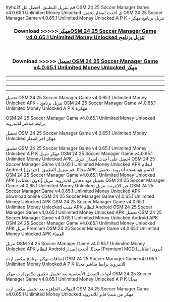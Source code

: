 #yhc2f قم بتنزيل التطبيق. احصل عل OSM 24 25 Soccer Manager Game v4.0.65.1 Unlimited Money Unlocked  ى أحدث إصدار.تحميل OSM 24 25 Soccer Manager Game v4.0.65.1 Unlimited Money Unlocked  A P K - تنزيل برنامج مهكر



<div align="center">
<h3>Download >>>>> <a href="https://ar-sites.web.app/?ar= OSM 24 25 Soccer Manager Game v4.0.65.1 Unlimited Money Unlocked ">مهكرOSM 24 25 Soccer Manager Game v4.0.65.1 Unlimited Money Unlocked  تنزيل برنامج</a></h3><br>

<h3>Download >>>>> <a href="https://ar-sites.web.app/?ar= OSM 24 25 Soccer Manager Game v4.0.65.1 Unlimited Money Unlocked ">تحميل OSM 24 25 Soccer Manager Game v4.0.65.1 Unlimited Money Unlocked  مهكر</a></h3>
</div>


----------------------------------------------------------

----------------------------------------------------------

----------------------------------------------------------

----------------------------------------------------------


تحميل OSM 24 25 Soccer Manager Game v4.0.65.1 Unlimited Money Unlocked  APK - تنزيل برنامج OSM 24 25 Soccer Manager Game v4.0.65.1 Unlimited Money Unlocked  A P K مهكرة

OSM 24 25 Soccer Manager Game v4.0.65.1 Unlimited Money Unlocked  برابط مباشر للاندرويد

تحميل OSM 24 25 Soccer Manager Game v4.0.65.1 Unlimited Money Unlocked  مهكر اخر اصدار

تطبيق OSM 24 25 Soccer Manager Game v4.0.65.1 Unlimited Money Unlocked  A P K مهكر
تنزيل OSM 24 25 Soccer Manager Game v4.0.65.1 Unlimited Money Unlocked  APK. احصل على أحدث إصدار.
تنزيل OSM 24 25 Soccer Manager Game v4.0.65.1 Unlimited Money Unlocked  APK لنظام Android مجانًا.
قم بتنزيل التطبيق. {جودول} APK. الاسم هو نسخة أندرويد.
تحميل OSM 24 25 Soccer Manager Game v4.0.65.1 Unlimited Money Unlocked  APK [بدون اعلانات]
تحميل مود مجاني للاندرويد.
تنزيل OSM 24 25 Soccer Manager Game v4.0.65.1 Unlimited Money Unlocked  عبر الإنترنت
تنزيل OSM 24 25 Soccer Manager Game v4.0.65.1 Unlimited Money Unlocked  APK
download.online OSM 24 25 Soccer Manager Game v4.0.65.1 Unlimited Money Unlocked  APK
OSM 24 25 Soccer Manager Game v4.0.65.1 Unlimited Money Unlocked  مثبت APK لنظام Android
OSM 24 25 Soccer Manager Game v4.0.65.1 Unlimited Money Unlocked  APK
تحميل OSM 24 25 Soccer Manager Game v4.0.65.1 Unlimited Money Unlocked  Android APK
OSM 24 25 Soccer Manager Game v4.0.65.1 Unlimited Money Unlocked  APK تنزيل Premium
OSM 24 25 Soccer Manager Game v4.0.65.1 Unlimited Money Unlocked  APK الفضاء

تنزيل OSM 24 25 Soccer Manager Game v4.0.65.1 Unlimited Money Unlocked  APK لنظام Android مجانًا. أحدث إصدار [Premium] MOD [بدون إعلانات]

إضافات تهكير برنامج بيكس ارت OSM 24 25 Soccer Manager Game v4.0.65.1 Unlimited Money Unlocked  A P K للاندرويد برابط مباشر مجانا

أدوات التعديل الأساسية بعد تحميل تطبيق بيكس ارت مهكر OSM 24 25 Soccer Manager Game v4.0.65.1 Unlimited Money Unlocked  A P K مجانا

القوالب الجاهزة بعد تحميل بيكس ارت OSM 24 25 Soccer Manager Game v4.0.65.1 Unlimited Money Unlocked  مهكر من ميديا فاير للاندرويد



